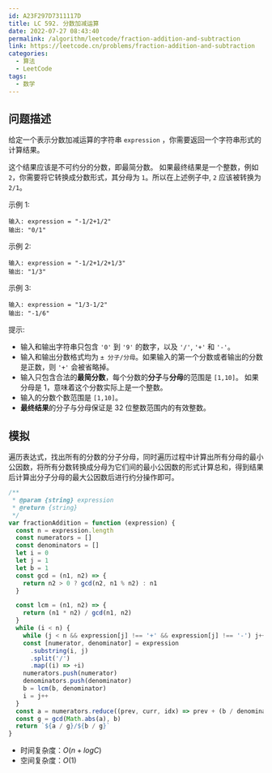 ```yaml
---
id: A23F297D7311117D
title: LC 592. 分数加减运算
date: 2022-07-27 08:43:40
permalink: /algorithm/leetcode/fraction-addition-and-subtraction
link: https://leetcode.cn/problems/fraction-addition-and-subtraction
categories:
  - 算法
  - LeetCode
tags:
  - 数学
---
```


<Level :type='2'/>

## 问题描述

给定一个表示分数加减运算的字符串 `expression` ，你需要返回一个字符串形式的计算结果。

这个结果应该是不可约分的分数，即最简分数。 如果最终结果是一个整数，例如 `2`，你需要将它转换成分数形式，其分母为 `1`。所以在上述例子中, `2` 应该被转换为 `2/1`。

示例 1:

```text
输入: expression = "-1/2+1/2"
输出: "0/1"
```

示例 2:

```text
输入: expression = "-1/2+1/2+1/3"
输出: "1/3"
```

示例 3:

```text
输入: expression = "1/3-1/2"
输出: "-1/6"
```

提示:

- 输入和输出字符串只包含 `'0'` 到 `'9'` 的数字，以及 `'/'`, `'+'` 和 `'-'`。
- 输入和输出分数格式均为 `± 分子/分母`。如果输入的第一个分数或者输出的分数是正数，则 `'+'` 会被省略掉。
- 输入只包含合法的**最简分数**，每个分数的**分子**与**分母**的范围是 `[1,10]`。 如果分母是 1，意味着这个分数实际上是一个整数。
- 输入的分数个数范围是 `[1,10]`。
- **最终结果**的分子与分母保证是 32 位整数范围内的有效整数。

## 模拟

遍历表达式，找出所有的分数的分子分母，同时遍历过程中计算出所有分母的最小公因数，将所有分数转换成分母为它们间的最小公因数的形式计算总和，得到结果后计算出分子分母的最大公因数后进行约分操作即可。

```javascript
/**
 * @param {string} expression
 * @return {string}
 */
var fractionAddition = function (expression) {
  const n = expression.length
  const numerators = []
  const denominators = []
  let i = 0
  let j = 1
  let b = 1
  const gcd = (n1, n2) => {
    return n2 > 0 ? gcd(n2, n1 % n2) : n1
  }

  const lcm = (n1, n2) => {
    return (n1 * n2) / gcd(n1, n2)
  }
  while (i < n) {
    while (j < n && expression[j] !== '+' && expression[j] !== '-') j++
    const [numerator, denominator] = expression
      .substring(i, j)
      .split('/')
      .map((i) => +i)
    numerators.push(numerator)
    denominators.push(denominator)
    b = lcm(b, denominator)
    i = j++
  }
  const a = numerators.reduce((prev, curr, idx) => prev + (b / denominators[idx]) * curr, 0)
  const g = gcd(Math.abs(a), b)
  return `${a / g}/${b / g}`
}
```

- 时间复杂度：$O(n + log C)$
- 空间复杂度：$O(1)$
